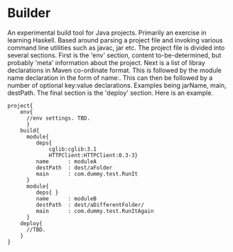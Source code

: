 # Builder

An experimental build tool for Java projects.  Primarily an exercise in learning Haskell. 
Based around parsing a project file and invoking various command line utilities such as javac, jar etc.
The project file is divided into several sections. First is the 'env' section, content to-be-determined, but probably 
'meta' information about the project. Next is a list of libray declarations in Maven co-ordinate format. This is followed by the module name declaration in the form of name:<Module name>. This  can then be followed by a number of optional key:value declarations. Examples being jarName, main, destPath. The final section  is the   'deploy' section. Here is an example.

```
project{
    env{
      //env settings. TBD.
      }
    build{
      module{
         deps{
		     cglib:cglib:3.1
		     HTTPClient:HTTPClient:0.3-3}
         name      : moduleA
         destPath  : dest/aFolder
         main      : com.dummy.test.RunIt
      }
      module{
         deps{ }
         name      : moduleB
         destPath  : dest/aDifferentFolder/
         main      : com.dummy.test.RunItAgain
      }
    deploy{
      //TBD.
    }
}
```



